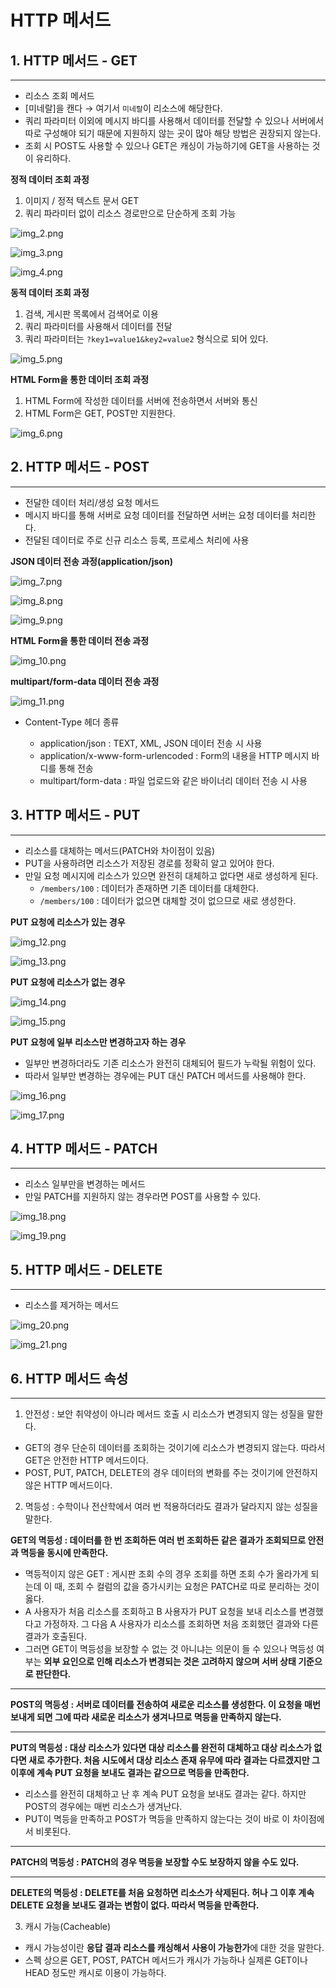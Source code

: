 # HTTP 메서드

## 1. HTTP 메서드 - GET

---

- 리소스 조회 메서드
- [미네랄]을 캔다 → 여기서 `미네랄`이 리소스에 해당한다.
- 쿼리 파라미터 이외에 메시지 바디를 사용해서 데이터를 전달할 수 있으나 서버에서 따로 구성해야 되기 때문에 지원하지 않는 곳이 많아 해당 방법은 권장되지 않는다.
- 조회 시 POST도 사용할 수 있으나 GET은 캐싱이 가능하기에 GET을 사용하는 것이 유리하다.

**정적 데이터 조회 과정**

1. 이미지 / 정적 텍스트 문서 GET
2. 쿼리 파라미터 없이 리소스 경로만으로 단순하게 조회 가능

![img_2.png](img_2.png)

![img_3.png](img_3.png)

![img_4.png](img_4.png)

**동적 데이터 조회 과정**

1. 검색, 게시판 목록에서 검색어로 이용
2. 쿼리 파라미터를 사용해서 데이터를 전달
3. 쿼리 파라미터는 `?key1=value1&key2=value2` 형식으로 되어 있다.

![img_5.png](img_5.png)

**HTML Form을 통한 데이터 조회 과정**

1. HTML Form에 작성한 데이터를 서버에 전송하면서 서버와 통신
2. HTML Form은 GET, POST만 지원한다.

![img_6.png](img_6.png)

## 2. HTTP 메서드 - POST

---

- 전달한 데이터 처리/생성 요청 메서드
- 메시지 바디를 통해 서버로 요청 데이터를 전달하면 서버는 요청 데이터를 처리한다.
- 전달된 데이터로 주로 신규 리소스 등록, 프로세스 처리에 사용

**JSON 데이터 전송 과정(application/json)**

![img_7.png](img_7.png)

![img_8.png](img_8.png)

![img_9.png](img_9.png)

**HTML Form을 통한 데이터 전송 과정**

![img_10.png](img_10.png)

**multipart/form-data 데이터 전송 과정**

![img_11.png](img_11.png)

- Content-Type 헤더 종류

  - application/json : TEXT, XML, JSON 데이터 전송 시 사용
  - application/x-www-form-urlencoded : Form의 내용을 HTTP 메시지 바디를 통해 전송
  - multipart/form-data : 파일 업로드와 같은 바이너리 데이터 전송 시 사용

## 3. HTTP 메서드 - PUT

---

- 리소스를 대체하는 메서드(PATCH와 차이점이 있음)
- PUT을 사용하려면 리소스가 저장된 경로를 정확히 알고 있어야 한다.
- 만일 요청 메시지에 리소스가 있으면 완전히 대체하고 없다면 새로 생성하게 된다.
  - `/members/100` : 데이터가 존재하면 기존 데이터를 대체한다.
  - `/members/100` : 데이터가 없으면 대체할 것이 없으므로 새로 생성한다.


**PUT 요청에 리소스가 있는 경우**

![img_12.png](img_12.png)

![img_13.png](img_13.png)

**PUT 요청에 리소스가 없는 경우**

![img_14.png](img_14.png)

![img_15.png](img_15.png)

**PUT 요청에 일부 리소스만 변경하고자 하는 경우**

- 일부만 변경하더라도 기존 리소스가 완전히 대체되어 필드가 누락될 위험이 있다.
- 따라서 일부만 변경하는 경우에는 PUT 대신 PATCH 메서드를 사용해야 한다.

![img_16.png](img_16.png)

![img_17.png](img_17.png)

## 4. HTTP 메서드 - PATCH

---

- 리소스 일부만을 변경하는 메서드
- 만일 PATCH를 지원하지 않는 경우라면 POST를 사용할 수 있다.

![img_18.png](img_18.png)

![img_19.png](img_19.png)

## 5. HTTP 메서드 - DELETE

---

- 리소스를 제거하는 메서드

![img_20.png](img_20.png)

![img_21.png](img_21.png)

## 6. HTTP 메서드 속성

---

1. 안전성 : 보안 취약성이 아니라 메서드 호출 시 리소스가 변경되지 않는 성질을 말한다.

- GET의 경우 단순히 데이터를 조회하는 것이기에 리소스가 변경되지 않는다. 따라서 GET은 안전한 HTTP 메서드이다.
- POST, PUT, PATCH, DELETE의 경우 데이터의 변화를 주는 것이기에 안전하지 않은 HTTP 메서드이다.

2. 멱등성 : 수학이나 전산학에서 여러 번 적용하더라도 결과가 달라지지 않는 성질을 말한다.

**GET의 멱등성 : 데이터를 한 번 조회하든 여러 번 조회하든 같은 결과가 조회되므로 안전과 멱등을 동시에 만족한다.**

- 멱등적이지 않은 GET : 게시판 조회 수의 경우 조회를 하면 조회 수가 올라가게 되는데 이 때, 조회 수 컬럼의 값을 증가시키는 요청은 PATCH로 따로 분리하는 것이 옳다.
- A 사용자가 처음 리소스를 조회하고 B 사용자가 PUT 요청을 보내 리소스를 변경했다고 가정하자. 그 다음 A 사용자가 리소스를 조회하면 처음 조회했던 결과와 다른 결과가 호출된다.
- 그러면 GET이 멱등성을 보장할 수 없는 것 아니냐는 의문이 들 수 있으나 멱등성 여부는 **외부 요인으로 인해 리소스가 변경되는 것은 고려하지 않으며 서버 상태 기준으로 판단한다.**

---

**POST의 멱등성 : 서버로 데이터를 전송하여 새로운 리소스를 생성한다. 이 요청을 매번 보내게 되면 그에 따라 새로운 리소스가 생겨나므로 멱등을 만족하지 않는다.**

---

**PUT의 멱등성 : 대상 리소스가 있다면 대상 리소스를 완전히 대체하고 대상 리소스가 없다면 새로 추가한다.
처음 시도에서 대상 리소스 존재 유무에 따라 결과는 다르겠지만 그 이후에 계속 PUT 요청을 보내도 결과는 같으므로 멱등을 만족한다.**

- 리소스를 완전히 대체하고 난 후 계속 PUT 요청을 보내도 결과는 같다. 하지만 POST의 경우에는 매번 리소스가 생겨난다.
- PUT이 멱등을 만족하고 POST가 멱등을 만족하지 않는다는 것이 바로 이 차이점에서 비롯된다.

---

**PATCH의 멱등성 : PATCH의 경우 멱등을 보장할 수도 보장하지 않을 수도 있다.**

--- 

**DELETE의 멱등성 : DELETE를 처음 요청하면 리소스가 삭제된다. 허나 그 이후 계속 DELETE 요청을 보내도 결과는 변함이 없다.
따라서 멱등을 만족한다.**

3. 캐시 가능(Cacheable)

- 캐시 가능성이란 **응답 결과 리소스를 캐싱해서 사용이 가능한가**에 대한 것을 말한다.
- 스펙 상으론 GET, POST, PATCH 메서드가 캐시가 가능하나 실제론 GET이나 HEAD 정도만 캐시로 이용이 가능하다.